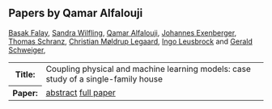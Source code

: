 ## Papers by Qamar Alfalouji
<table><a href="/proceedings/authors/BasakFalay">Basak Falay</a>, <a href="/proceedings/authors/SandraWilfling">Sandra Wilfling</a>, <a href="/proceedings/authors/QamarAlfalouji">Qamar Alfalouji</a>, <a href="/proceedings/authors/JohannesExenberger">Johannes Exenberger</a>, <a href="/proceedings/authors/ThomasSchranz">Thomas Schranz</a>, <a href="/proceedings/authors/ChristianMoldrupLegaard">Christian Møldrup Legaard</a>, <a href="/proceedings/authors/IngoLeusbrock">Ingo Leusbrock</a> and <a href="/proceedings/authors/GeraldSchweiger">Gerald Schweiger</a>, </td>
</tr>
<tr><th>Title:</th>
<td>Coupling physical and machine learning models: case study of a single-family house</td></tr></tr>
<tr><th>Paper:</th>
<td><a href="/abstracts/abstract_4B_3">abstract</a> <a href="/proceedings/papers/Modelica2021session4B_paper3.pdf">full paper</a></td>
</tr>
</table>
